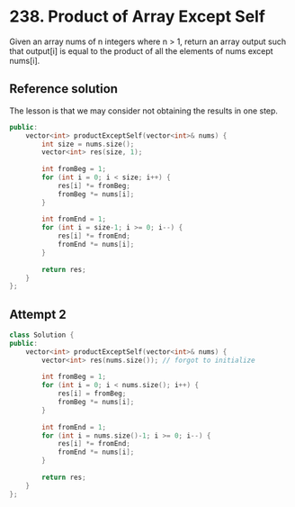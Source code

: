 # 238. Product of Array Except Self

Given an array nums of n integers where n > 1,  return an array output such that output[i] is equal to the product of all the elements of nums except nums[i].

## Reference solution

The lesson is that we may consider not obtaining the results in one step.

```c++
public:
    vector<int> productExceptSelf(vector<int>& nums) {
        int size = nums.size();
        vector<int> res(size, 1);
        
        int fromBeg = 1;
        for (int i = 0; i < size; i++) {
            res[i] *= fromBeg;
            fromBeg *= nums[i];
        }
        
        int fromEnd = 1;
        for (int i = size-1; i >= 0; i--) {
            res[i] *= fromEnd;
            fromEnd *= nums[i];
        }
        
        return res;
    }
};
```

## Attempt 2
```c++
class Solution {
public:
    vector<int> productExceptSelf(vector<int>& nums) {
        vector<int> res(nums.size()); // forgot to initialize
        
        int fromBeg = 1;
        for (int i = 0; i < nums.size(); i++) {
            res[i] = fromBeg;
            fromBeg *= nums[i];
        }
        
        int fromEnd = 1;
        for (int i = nums.size()-1; i >= 0; i--) {
            res[i] *= fromEnd;
            fromEnd *= nums[i];
        }
        
        return res;
    }
};
```